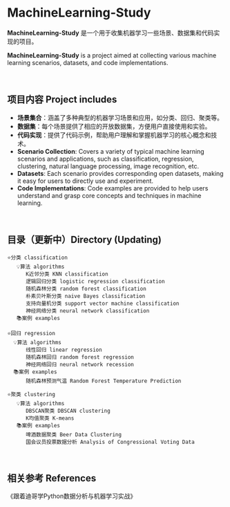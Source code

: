 # MachineLearning-Study

**MachineLearning-Study** 是一个用于收集机器学习一些场景、数据集和代码实现的项目。

**MachineLearning-Study** is a project aimed at collecting various machine learning scenarios, datasets, and code implementations.

<br/>

## 项目内容 Project includes

- **场景集合**：涵盖了多种典型的机器学习场景和应用，如分类、回归、聚类等。
- **数据集**：每个场景提供了相应的开放数据集，方便用户直接使用和实验。
- **代码实现**：提供了代码示例，帮助用户理解和掌握机器学习的核心概念和技术。
- **Scenario Collection**: Covers a variety of typical machine learning scenarios and applications, such as classification, regression, clustering, natural language processing, image recognition, etc.
- **Datasets**: Each scenario provides corresponding open datasets, making it easy for users to directly use and experiment.
- **Code Implementations**: Code examples are provided to help users understand and grasp core concepts and techniques in machine learning.

<br/>

## 目录（更新中）Directory (Updating)

```
⭐️分类 classification
   💡算法 algorithms
      K近邻分类 KNN classification
      逻辑回归分类 logistic regression classification
      随机森林分类 random forest classification
      朴素贝叶斯分类 naive Bayes classification
      支持向量机分类 support vector machine classification
      神经网络分类 neural network classification
   📚案例 examples

⭐️回归 regression
  💡算法 algorithms
      线性回归 linear regression
      随机森林回归 random forest regression
      神经网络回归 neural network recession
  📚案例 examples
      随机森林预测气温 Random Forest Temperature Prediction

⭐️聚类 clustering
   💡算法 algorithms
      DBSCAN聚类 DBSCAN clustering
      K均值聚类 K-means
   📚案例 examples
      啤酒数据聚类 Beer Data Clustering
      国会议员投票数据分析 Analysis of Congressional Voting Data

```

<br/>

## 相关参考 References
《跟着迪哥学Python数据分析与机器学习实战》

